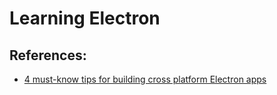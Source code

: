 # Learning Electron

## References: 
- [4 must-know tips for building cross platform Electron apps](https://blog.avocode.com/blog/4-must-know-tips-for-building-cross-platform-electron-apps)
